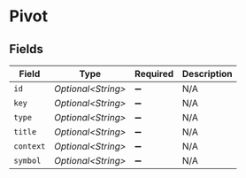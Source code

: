 # Pivot


## Fields

| Field               | Type                | Required            | Description         |
| ------------------- | ------------------- | ------------------- | ------------------- |
| `id`                | *Optional\<String>* | :heavy_minus_sign:  | N/A                 |
| `key`               | *Optional\<String>* | :heavy_minus_sign:  | N/A                 |
| `type`              | *Optional\<String>* | :heavy_minus_sign:  | N/A                 |
| `title`             | *Optional\<String>* | :heavy_minus_sign:  | N/A                 |
| `context`           | *Optional\<String>* | :heavy_minus_sign:  | N/A                 |
| `symbol`            | *Optional\<String>* | :heavy_minus_sign:  | N/A                 |